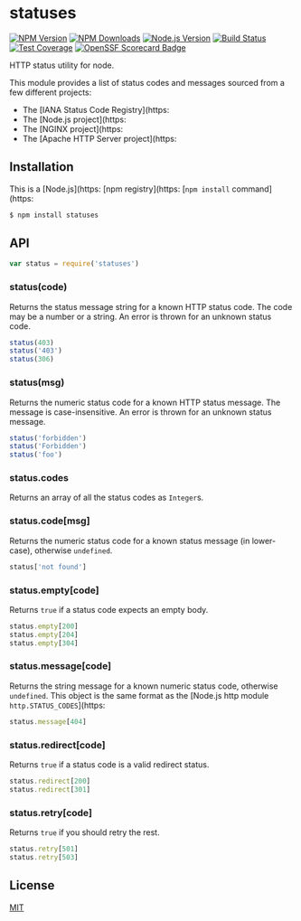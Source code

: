 # statuses

[![NPM Version][npm-version-image]][npm-url]
[![NPM Downloads][npm-downloads-image]][npm-url]
[![Node.js Version][node-version-image]][node-version-url]
[![Build Status][ci-image]][ci-url]
[![Test Coverage][coveralls-image]][coveralls-url]
[![OpenSSF Scorecard Badge][ossf-scorecard-badge]][ossf-scorecard-visualizer]

HTTP status utility for node.

This module provides a list of status codes and messages sourced from
a few different projects:

  * The [IANA Status Code Registry](https:
  * The [Node.js project](https:
  * The [NGINX project](https:
  * The [Apache HTTP Server project](https:

## Installation

This is a [Node.js](https:
[npm registry](https:
[`npm install` command](https:

```sh
$ npm install statuses
```

## API

<!-- eslint-disable no-unused-vars -->

```js
var status = require('statuses')
```

### status(code)

Returns the status message string for a known HTTP status code. The code
may be a number or a string. An error is thrown for an unknown status code.

<!-- eslint-disable no-undef -->

```js
status(403) 
status('403') 
status(306) 
```

### status(msg)

Returns the numeric status code for a known HTTP status message. The message
is case-insensitive. An error is thrown for an unknown status message.

<!-- eslint-disable no-undef -->

```js
status('forbidden') 
status('Forbidden') 
status('foo') 
```

### status.codes

Returns an array of all the status codes as `Integer`s.

### status.code[msg]

Returns the numeric status code for a known status message (in lower-case),
otherwise `undefined`.

<!-- eslint-disable no-undef, no-unused-expressions -->

```js
status['not found'] 
```

### status.empty[code]

Returns `true` if a status code expects an empty body.

<!-- eslint-disable no-undef, no-unused-expressions -->

```js
status.empty[200] 
status.empty[204] 
status.empty[304] 
```

### status.message[code]

Returns the string message for a known numeric status code, otherwise
`undefined`. This object is the same format as the
[Node.js http module `http.STATUS_CODES`](https:

<!-- eslint-disable no-undef, no-unused-expressions -->

```js
status.message[404] 
```

### status.redirect[code]

Returns `true` if a status code is a valid redirect status.

<!-- eslint-disable no-undef, no-unused-expressions -->

```js
status.redirect[200] 
status.redirect[301] 
```

### status.retry[code]

Returns `true` if you should retry the rest.

<!-- eslint-disable no-undef, no-unused-expressions -->

```js
status.retry[501] 
status.retry[503] 
```

## License

[MIT](LICENSE)

[ci-image]: https:
[ci-url]: https:
[coveralls-image]: https:
[coveralls-url]: https:
[node-version-image]: https:
[node-version-url]: https:
[npm-downloads-image]: https:
[npm-url]: https:
[npm-version-image]: https:
[ossf-scorecard-badge]: https:
[ossf-scorecard-visualizer]: https:
